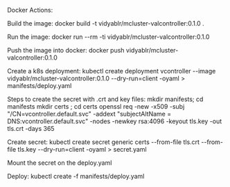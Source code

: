 Docker Actions:

Build the image:
    docker build -t vidyablr/mcluster-valcontroller:0.1.0 .

Run the image:
    docker run --rm -ti vidyablr/mcluster-valcontroller:0.1.0

Push the image into docker:
    docker push vidyablr/mcluster-valcontroller:0.1.0 

Create a k8s deployment:
    kubectl create deployment vcontroller --image vidyablr/mcluster-valcontroller:0.1.0 --dry-run=client -oyaml > manifests/deploy.yaml

Steps to create the secret with .crt and key files:
mkdir manifests; cd manifests
mkdir certs ; cd certs
openssl req -new -x509 -subj "/CN=vcontroller.default.svc" -addext "subjectAltName = DNS:vcontroller.default.svc" -nodes -newkey rsa:4096 -keyout tls.key -out tls.crt -days 365


Create secret:
kubectl create secret generic certs --from-file tls.crt --from-file tls.key --dry-run=client -oyaml > secret.yaml

Mount the secret on the deploy.yaml

Deploy:
kubectl create -f manifests/deploy.yaml
